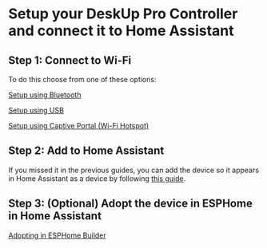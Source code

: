 # Setup your DeskUp Pro Controller and connect it to Home Assistant

## Step 1: Connect to Wi-Fi
To do this choose from one of these options:

[Setup using Bluetooth](setup-using-bluetooth.md)

[Setup using USB](setup-using-usb.md)

[Setup using Captive Portal (Wi-Fi Hotspot)](setup-using-captive-portal.md)


## Step 2: Add to Home Assistant
If you missed it in the previous guides, you can add the device so it appears in Home Assistant as a device by following [this guide](add-to-home-assistant.md).  


## Step 3: (Optional) Adopt the device in ESPHome in Home Assistant
[Adopting in ESPHome Builder](adopting-in-home-assistant.md)
